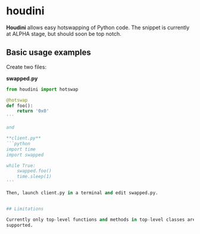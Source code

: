 houdini
=======

**Houdini** allows easy hotswapping of Python code. The snippet is currently
at ALPHA stage, but should soon be top notch.

## Basic usage examples

Create two files:

**swapped.py**
```python
from houdini import hotswap

@hotswap
def foo():
    return '0x0'
'''

and

**client.py**
```python
import time
import swapped

while True:
    swapped.foo()
    time.sleep(1)
'''

Then, launch client.py in a terminal and edit swapped.py. 


## Limitations

Currently only top-level functions and methods in top-level classes are
supported.
